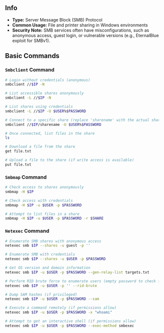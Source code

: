 
## Info
- **Type:** Server Message Block (SMB) Protocol
- **Common Usage:** File and printer sharing in Windows environments
- **Security Note:** SMB services often have misconfigurations, such as anonymous access, guest login, or vulnerable versions (e.g., EternalBlue exploit for SMBv1).

## Basic Commands
### `Smbclient` Command
```bash
# Login without credentials (anonymous)
smbclient //$IP -N

# List accessible shares anonymously
smbclient -L //$IP -N

# List shares using credentials
smbclient -L //$IP -U $USER%$PASSWORD

# Connect to a specific share (replace 'sharename' with the actual share name)
smbclient //$IP/sharename -U $USER%$PASSWORD

# Once connected, list files in the share
ls

# Download a file from the share
get file.txt

# Upload a file to the share (if write access is available)
put file.txt
```

### `Smbmap` Command
```bash
# Check access to shares anonymously
smbmap -H $IP

# Check access with credentials
smbmap -H $IP -u $USER -p $PASSWORD

# Attempt to list files in a share
smbmap -H $IP -u $USER -p $PASSWORD -r $SHARE
```

### `Netexec` Command
```bash
# Enumerate SMB shares with anonymous access
netexec smb $IP --shares -u guest -p ''

# Enumerate SMB with credentials
netexec smb $IP --shares -u $USER -p $PASSWORD

# Get OS version and domain information
netexec smb $IP -u $USER -p $PASSWORD --gen-relay-list targets.txt

# Perform RID brute force to enumerate users (empty password to check for anonymous access)
netexec smb $IP -u $USER -p '' --rid-brute

# Dump SAM hashes (if privileged)
netexec smb $IP -u $USER -p $PASSWORD --sam

# Execute a command remotely (if permissions allow)
netexec smb $IP -u $USER -p $PASSWORD -x "whoami"

# Attempt to get an interactive shell (if permissions allow)
netexec smb $IP -u $USER -p $PASSWORD --exec-method smbexec
```
